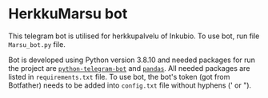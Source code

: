 # HerkkuMarsu bot

This telegram bot is utilised for herkkupalvelu of Inkubio.
To use bot, run file ```Marsu_bot.py``` file.

Bot is developed using Python version 3.8.10 and needed packages for run the project are
[```python-telegram-bot```](https://docs.python-telegram-bot.org/en/stable/)
and
[```pandas```](https://pandas.pydata.org/docs/).
All needed packages are listed in ```requirements.txt``` file. To use bot, the bot's token (got from Botfather) needs to be added into ```config.txt``` file without hyphens (' or "). 

